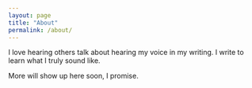 ```yaml
---
layout: page
title: "About"
permalink: /about/
---
```


I love hearing others talk about hearing my voice in my writing. I write to learn what I truly sound like.

More will show up here soon, I promise.
